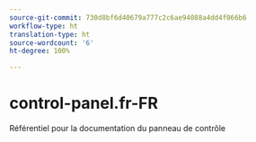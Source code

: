 ```yaml
---
source-git-commit: 730d8bf6d40679a777c2c6ae94088a4dd4f066b6
workflow-type: ht
translation-type: ht
source-wordcount: '6'
ht-degree: 100%

---
```

# control-panel.fr-FR

Référentiel pour la documentation du panneau de contrôle
